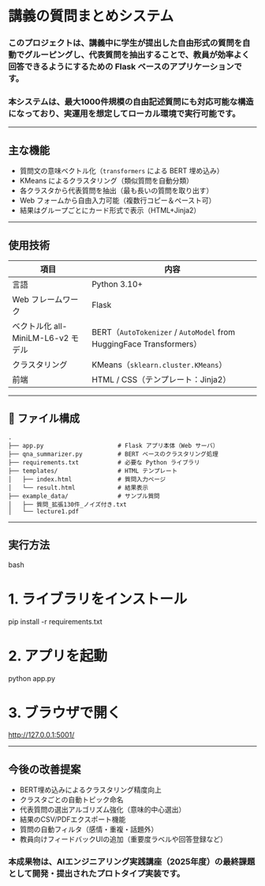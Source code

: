 # 講義の質問まとめシステム

### このプロジェクトは、講義中に学生が提出した自由形式の質問を自動でグルーピングし、代表質問を抽出することで、教員が効率よく回答できるようにするための Flask ベースのアプリケーションです。
### 本システムは、最大1000件規模の自由記述質問にも対応可能な構造になっており、実運用を想定してローカル環境で実行可能です。
---

## 主な機能

- 質問文の意味ベクトル化（`transformers` による BERT 埋め込み）
- KMeans によるクラスタリング（類似質問を自動分類）
- 各クラスタから代表質問を抽出（最も長いの質問を取り出す）
- Web フォームから自由入力可能（複数行コピー＆ペースト可）
- 結果はグループごとにカード形式で表示（HTML+Jinja2）

---

## 使用技術

| 項目             | 内容                                                       |
|------------------|------------------------------------------------------------|
| 言語             | Python 3.10+                                               |
| Web フレームワーク | Flask                                                      |
| ベクトル化 all-MiniLM-L6-v2 モデル   | BERT（`AutoTokenizer` / `AutoModel` from HuggingFace Transformers） |
| クラスタリング   | KMeans（`sklearn.cluster.KMeans`）                         |
| 前端             | HTML / CSS（テンプレート：Jinja2）                         |

---

## 📁 ファイル構成

```
.
├── app.py                     # Flask アプリ本体（Web サーバ）
├── qna_summarizer.py          # BERT ベースのクラスタリング処理
├── requirements.txt           # 必要な Python ライブラリ
├── templates/                 # HTML テンプレート
│   ├── index.html             # 質問入力ページ
│   └── result.html            # 結果表示
├── example_data/              # サンプル質問
│   ├── 質問_拡張130件_ノイズ付き.txt
│   └── lecture1.pdf
```

---
## 実行方法

bash
# 1. ライブラリをインストール
pip install -r requirements.txt

# 2. アプリを起動
python app.py

# 3. ブラウザで開く
http://127.0.0.1:5001/

---

## 今後の改善提案

- BERT埋め込みによるクラスタリング精度向上
- クラスタごとの自動トピック命名
- 代表質問の選出アルゴリズム強化（意味的中心選出）
- 結果のCSV/PDFエクスポート機能
- 質問の自動フィルタ（感情・重複・話題外）
- 教員向けフィードバックUIの追加（重要度ラベルや回答登録など）

### 本成果物は、AIエンジニアリング実践講座（2025年度）の最終課題として開発・提出されたプロトタイプ実装です。
